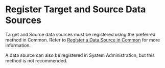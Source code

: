 # Register Target and Source Data Sources

Target and Source data sources must be registered using the preferred
method in Common. Refer to [Register a Data Source in
Common](../../Common/Use_Cases/Register_a_Data_Source_in_Common.htm) for
more information.

A data source can also be registered in System Administration, but this
method is not recommended.
